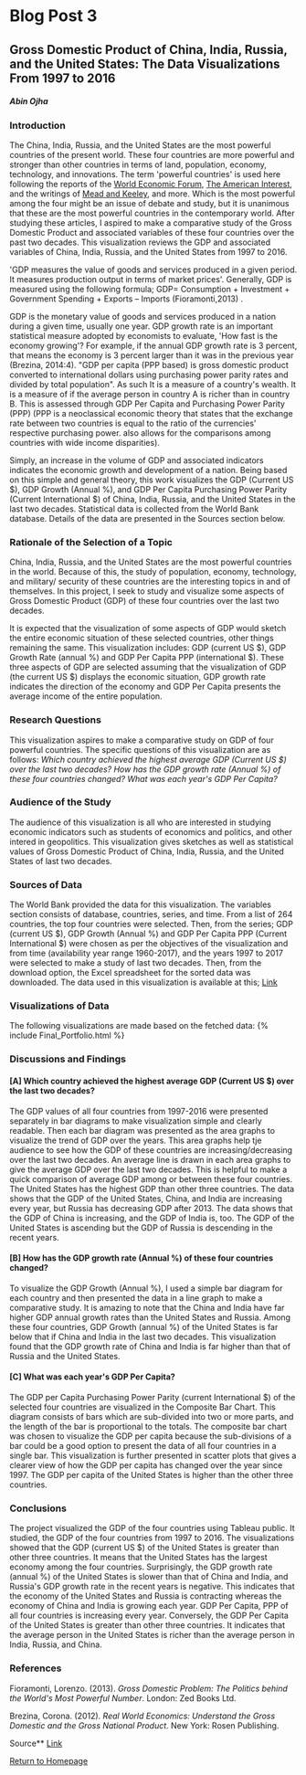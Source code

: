 # Blog Post 3
## Gross Domestic Product of China, India, Russia, and the United States: The Data Visualizations From 1997 to 2016
##### Abin Ojha
### Introduction
The China, India, Russia, and the United States are the most powerful countries of the present world. These four countries are more powerful and stronger than other countries in terms of land, population, economy, technology, and innovations. The term 'powerful countries' is used here following the reports of the [World Economic Forum](https://www.weforum.org/agenda/2017/03/worlds-biggest-economies-in-2017/), [The American Interest](https://www.the-american-interest.com/2017/01/24/the-eight-great-powers-of-2017/), and the writings of [Mead and Keeley](https://www.hudson.org/research/13270-the-eight-great-powers-of-2017), and more. Which is the most powerful among the four might be an issue of debate and study, but it is unanimous that these are the most powerful countries in the contemporary world. After studying these articles, I aspired to make a comparative study of the Gross Domestic Product and associated variables of these four countries over the past two decades. This visualization reviews the GDP and associated variables of China, India, Russia, and the United States from 1997 to 2016.

'GDP measures the value of goods and services produced in a given period. It measures production output in terms of market prices'. Generally, GDP is measured using the following formula; GDP= Consumption + Investment + Government Spending + Exports – Imports (Fioramonti,2013) .

GDP is the monetary value of goods and services produced in a nation during a given time, usually one year. GDP growth rate is an important statistical measure adopted by economists to evaluate, 'How fast is the economy growing'? For example, if the annual GDP growth rate is 3 percent, that means the economy is 3 percent larger than it was in the previous year (Brezina, 2014:4). "GDP per capita (PPP based) is gross domestic product converted to international dollars using purchasing power parity rates and divided by total population". As such It is a measure of a country's wealth. It is a measure of if the average person in country A is richer than in country B. This is assessed through GDP Per Capita and Purchasing Power Parity (PPP) (PPP is a neoclassical economic theory that states that the exchange rate between two countries is equal to the ratio of the currencies' respective purchasing power. also allows for the comparisons among countries with wide income disparities).

Simply, an increase in the volume of GDP and associated indicators indicates the economic growth and development of a nation. Being based on this simple and general theory, this work visualizes the GDP (Current US $), GDP Growth (Annual %), and GDP Per Capita Purchasing Power Parity (Current International $) of China, India, Russia, and the United States in the last two decades. Statistical data is collected from the World Bank database. Details of the data are presented in the Sources section below.

### Rationale of the Selection of a Topic
China, India, Russia, and the United States are the most powerful countries in the world. Because of this, the study of population, economy, technology, and military/ security of these countries are the interesting topics in and of themselves. In this project, I seek to study and visualize some aspects of Gross Domestic Product (GDP) of these four countries over the last two decades.

It is expected that the visualization of some aspects of GDP would sketch the entire economic situation of these selected countries, other things remaining the same. This visualization includes: GDP (current US $), GDP Growth Rate (annual %) and GDP Per Capita PPP (international $).  These three aspects of GDP are selected assuming that the visualization of GDP (the current US $) displays the economic situation, GDP growth rate indicates the direction of the economy and GDP Per Capita presents the average income of the entire population.

### Research Questions
This visualization aspires to make a comparative study on GDP of four powerful countries. The specific questions of this visualization are as follows: *Which country achieved the highest average GDP (Current US $) over the last two decades?* *How has the GDP growth rate (Annual %) of these four countries changed?* *What was each year's GDP Per Capita?*

### Audience of the Study
The audience of this visualization is all who are interested in studying economic indicators such as students of economics and politics, and other intered in geopolitics. This visualization gives sketches as well as statistical values of Gross Domestic Product of China, India, Russia, and the United States of last two decades. 

### Sources of Data
The World Bank provided the data for this visualization. The variables section consists of database, countries, series, and time. From a list of 264 countries, the top four countries were selected. Then, from the series; GDP (current US $), GDP Growth (Annual %) and GDP Per Capita PPP (Current International $) were chosen as per the objectives of the visualization and from time (availability year range 1960-2017), and the years 1997 to 2017 were selected to make a study of last two decades. Then, from the download option, the Excel spreadsheet for the sorted data was downloaded. The data used in this visualization is available at this; [Link](http://databank.worldbank.org/data/reports.aspx?source=world-development-indicators)

### Visualizations of Data
The following visualizations are made based on the fetched data:
{% include Final_Portfolio.html %}

### Discussions and Findings

#### [A] Which country achieved the highest average GDP (Current US $) over the last two decades?
The GDP values of all four countries from 1997-2016 were presented separately in bar diagrams to make visualization simple and clearly readable. Then each bar diagram was presented as the area graphs to visualize the trend of GDP over the years. This area graphs help tje audience to see how the GDP of these countries are increasing/decreasing over the last two decades. An average line is drawn in each area graphs to give the average GDP over the last two decades. This is helpful to make a quick comparison of average GDP among or between these four countries. The United States has the highest GDP than other three countries. The data shows that the GDP of the United States, China, and India are increasing every year, but Russia has decreasing GDP after 2013. The data shows that the GDP of China is increasing, and the GDP of India is, too. The GDP of the United States is ascending but the GDP of Russia is descending in the recent years. 

#### [B] How has the GDP growth rate (Annual %) of these four countries changed?
To visualize the GDP Growth (Annual %), I used a simple bar diagram for each country and then presented the data in a line graph to make a comparative study. It is amazing to note that the China and India have far higher GDP annual growth rates than the United States and Russia. Among these four countries, GDP Growth (annual %) of the United States is far below that if China and India in the last two decades. This visualization found that the GDP growth rate of China and India is far higher than that of  Russia and the United States.

#### [C] What was each year's GDP Per Capita?
The GDP per Capita Purchasing Power Parity (current International $) of the selected four countries are visualized in the Composite Bar Chart. This diagram consists of bars which are sub-divided into two or more parts, and the length of the bar is proportional to the totals. The composite bar chart was chosen to visualize the GDP per capita because the sub-divisions of a bar could be a good option to present the data of all four countries in a single bar. This visualization is further presented in scatter plots that gives a clearer view of how the GDP per capita has changed over the year since 1997. The GDP per capita of the United States is higher than the other three countries.

### Conclusions
The project visualized the GDP of the four countries using Tableau public. It studied, the GDP of the four countries from 1997 to 2016. The visualizations showed that the GDP (current US $) of the United States is greater than other three countries. It means that the United States has the largest economy among the four countries. Surprisingly, the GDP growth rate (annual %) of the United States is slower than that of China and India, and Russia's GDP growth rate in the recent years is negative. This indicates that the economy of the United States and Russia is contracting whereas the economy of China and India is growing each year. GDP Per Capita, PPP of all four countries is increasing every year. Conversely, the GDP Per Capita of the United States is greater than other three countries. It indicates that the average person in the United States is richer than the average person in India, Russia, and China.


### References
Fioramonti, Lorenzo. (2013). *Gross Domestic Problem: The Politics behind the World's Most Powerful Number*. London: Zed Books Ltd.

Brezina, Corona. (2012). *Real World Economics: Understand the Gross Domestic and the Gross National Product*. New York: Rosen Publishing.

Source** [Link](https://knoema.com/atlas/ranks/GDP-per-capita-based-on-PPP)



[Return to Homepage](https://abinojha.github.io/DataVis/)
